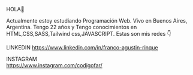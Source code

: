 HOLA👋

Actualmente estoy estudiando Programación Web.
Vivo en Buenos Aires, Argentina.
Tengo 22 años y
Tengo conocimientos en HTML,CSS,SASS,Tailwind css,JAVASCRIPT.
Estas son mis redes 👇

LINKEDIN 
https://www.linkedin.com/in/franco-agustin-rinque

INSTAGRAM  
https://www.instagram.com/codigofar/

